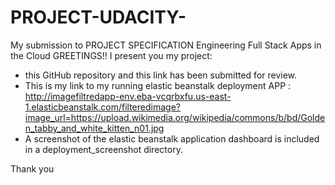 # PROJECT-UDACITY-
My submission to PROJECT SPECIFICATION Engineering Full Stack Apps in the Cloud
GREETINGS!!
I present you my project: 
- this GitHub repository and this link has been submitted for review.
- This is my link to my running elastic beanstalk deployment APP : http://imagefiltredapp-env.eba-vcqrbxfu.us-east-1.elasticbeanstalk.com/filteredimage?image_url=https://upload.wikimedia.org/wikipedia/commons/b/bd/Golden_tabby_and_white_kitten_n01.jpg
- A screenshot of the elastic beanstalk application dashboard is included in a deployment_screenshot directory.

Thank you 
